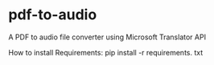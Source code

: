 # pdf-to-audio
A PDF to audio file converter using Microsoft Translator API

How to install Requirements:
pip install -r requirements. txt
